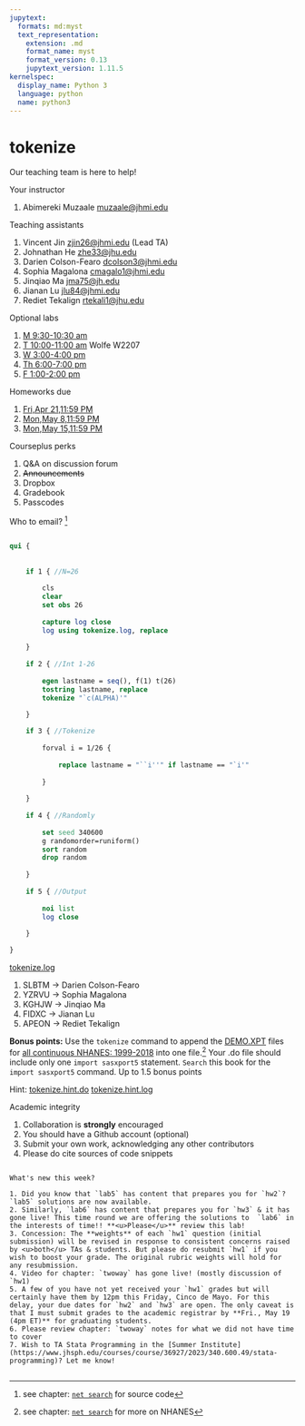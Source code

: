 ```yaml
---
jupytext:
  formats: md:myst
  text_representation:
    extension: .md
    format_name: myst
    format_version: 0.13
    jupytext_version: 1.11.5
kernelspec:
  display_name: Python 3
  language: python
  name: python3
---
```


# tokenize

Our teaching team is here to help!

Your instructor

1. Abimereki Muzaale muzaale@jhmi.edu 

Teaching assistants

1. Vincent Jin zjin26@jhmi.edu (Lead TA)
2. Johnathan He zhe33@jhu.edu  
3. Darien Colson-Fearo dcolson3@jhmi.edu   
4. Sophia Magalona cmagalo1@jhmi.edu  
5. Jinqiao Ma jma75@jh.edu  
6. Jianan Lu jlu84@jhmi.edu  
7. Rediet Tekalign rtekali1@jhu.edu 

Optional labs

1. [M 9:30-10:30 am](lab6.md)
2. [T 10:00-11:00 am](lab6.md) Wolfe W2207
3. [W 3:00-4:00 pm](lab6.md)
4. [Th 6:00-7:00 pm](lab6.md)
5. [F 1:00-2:00 pm](lab6.md)

Homeworks due  

1. [Fri,Apr 21,11:59 PM](hw1.md)
2. [Mon,May 8,11:59 PM](hw2.md)
3. [Mon,May 15,11:59 PM](hw3.md)

Courseplus perks

1. Q&A on discussion forum
2. <strike>Announcements</strike> 
3. Dropbox
4. Gradebook
5. Passcodes

Who to email? [^1]

```stata

qui {
    
    
    if 1 { //N=26
        
        cls
        clear
        set obs 26
        
        capture log close 
        log using tokenize.log, replace  
        
    }
    
    if 2 { //Int 1-26
        
        egen lastname = seq(), f(1) t(26)
        tostring lastname, replace 
        tokenize "`c(ALPHA)'" 
        
    }

    if 3 { //Tokenize
        
        forval i = 1/26 {
            
            replace lastname = "``i''" if lastname == "`i'" 
            
        }
        
    }
    
    if 4 { //Randomly
        
        set seed 340600
        g randomorder=runiform()
        sort random  
        drop random    
        
    }
    
    if 5 { //Output
        
        noi list 
        log close 
        
    }

}


```

[tokenize.log](https://raw.githubusercontent.com/jhustata/book/main/tokenize.log)

1. SLBTM -> Darien Colson-Fearo
2. YZRVU -> Sophia Magalona
3. KGHJW -> Jinqiao Ma
4. FIDXC -> Jianan Lu
5. APEON -> Rediet Tekalign

**Bonus points:** Use the `tokenize` command to append the [DEMO.XPT](https://wwwn.cdc.gov/Nchs/Nhanes/2005-2006/DEMO_D.XPT) files for [all continuous NHANES: 1999-2018](https://wwwn.cdc.gov/nchs/nhanes/search/datapage.aspx?Component=Demographics) into one file.[^2]
Your .do file should include only one `import sasxport5` statement.
`Search` this book for the `import sasxport5` command. Up to 1.5 bonus points

Hint: [tokenize.hint.do](tokenize.hint.do) [tokenize.hint.log](tokenize.hint.log)

Academic integrity

1. Collaboration is **strongly** encouraged
2. You should have a Github account (optional)
3. Submit your own work, acknowledging any other contributors
4. Please do cite sources of code snippets

```{seealso}

What's new this week?

1. Did you know that `lab5` has content that prepares you for `hw2`? `lab5` solutions are now available.
2. Similarly, `lab6` has content that prepares you for `hw3` & it has gone live! This time round we are offering the solutions to  `lab6` in the interests of time!! **<u>Please</u>** review this lab!
3. Concession: The **weights** of each `hw1` question (initial submission) will be revised in response to consistent concerns raised by <u>both</u> TAs & students. But please do resubmit `hw1` if you wish to boost your grade. The original rubric weights will hold for any resubmission. 
4. Video for chapter: `twoway` has gone live! (mostly discussion of `hw1)
5. A few of you have not yet received your `hw1` grades but will certainly have them by 12pm this Friday, Cinco de Mayo. For this delay, your due dates for `hw2` and `hw3` are open. The only caveat is that I must submit grades to the academic registrar by **Fri., May 19 (4pm ET)** for graduating students. 
6. Please review chapter: `twoway` notes for what we did not have time to cover 
7. Wish to TA Stata Programming in the [Summer Institute](https://www.jhsph.edu/courses/course/36927/2023/340.600.49/stata-programming)? Let me know! 


```


[^1]: see chapter: [`net search`](zzz.md) for source code
[^2]: see chapter: [`net search`](zzz.md) for more on NHANES
